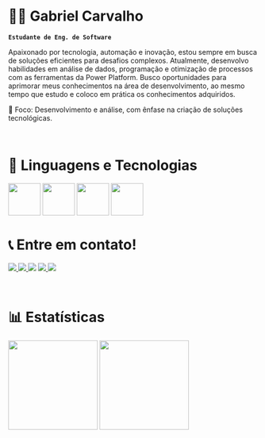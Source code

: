 # 👨‍💻 Gabriel Carvalho

**`Estudante de Eng. de Software`**

Apaixonado por tecnologia, automação e inovação, estou sempre em busca de soluções eficientes para desafios complexos. Atualmente, desenvolvo habilidades em análise de dados, programação e otimização de processos com as ferramentas da Power Platform. Busco oportunidades para aprimorar meus conhecimentos na área de desenvolvimento, ao mesmo tempo que estudo e coloco em prática os conhecimentos adquiridos.

🎯 Foco: Desenvolvimento e análise, com ênfase na criação de soluções tecnológicas.

<br>
<br\>

# 🤖 Linguagens e Tecnologias
<p>
    <a> <img height="65em" src="https://raw.githubusercontent.com/marwin1991/profile-technology-icons/refs/heads/main/icons/html.png"><a\>
    <a> <img height="65em" src="https://raw.githubusercontent.com/marwin1991/profile-technology-icons/refs/heads/main/icons/css.png"><a\>
    <a> <img height="65em" src="https://raw.githubusercontent.com/marwin1991/profile-technology-icons/refs/heads/main/icons/python.png"><a\>
    <a> <img height="65em" src="https://raw.githubusercontent.com/tetiana-nizdropa/drawio-icons/master/power-platform-icons/PowerPlatform_scalable.svg"><a\>
<p\>

<br>
<br\>

# 📞 Entre em contato!

<p>
    <a href = "mailto:gabrielcarvalho.corp@gmail.com"><img src="https://custom-icon-badges.demolab.com/badge/-gmail-red?style=for-the-badge&logo=mention&logoColor=white"><a\>
    <a href = "https://wa.me/5567992184023?text=Ol%C3%A1%2C%20vi%20seu%20Github"><img src="https://custom-icon-badges.demolab.com/badge/-WhatsApp-green?style=for-the-badge&logo=phone&logoColor=white" target="_blank"><a\>
    <a href="https://www.linkedin.com/in/gabriel-a-r-carvalho/" target="_blank"><img src="https://img.shields.io/badge/-LinkedIn-%230077B5?style=for-the-badge&logo=linkedin&logoColor=white" target="_blank"></a>
    <a href = "https://drive.google.com/file/d/19hGiADhcruLqnxtRe3swzqqZt3ZZ-lLF/view?usp=sharing"><img src="https://custom-icon-badges.demolab.com/badge/-Currículo-F25278?style=for-the-badge&logo=download&logoColor=white" target="_blank"><a\>
    <a><img src="https://custom-icon-badges.demolab.com/badge/Campo Grande-MS-purple?style=for-the-badge&logo=location&logoColor=white" target="_blank"><a\>
</p>

<br>
<br\>

# 📊 Estatísticas
 <p>
   <a><img height="180em" src="https://github-readme-stats.vercel.app/api?username=GabsCarvalho&show_icons=true&theme=tokyonight&include_all_commits=true&count_private=true"/><a\>
   <a> <img height="180em" src="https://github-readme-stats.vercel.app/api/top-langs/?username=GabsCarvalho&layout=compact&langs_count=6&theme=tokyonight"><a\>
</p>
